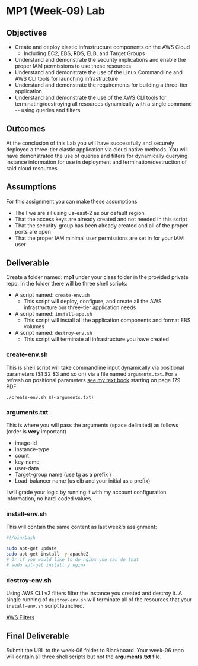 # MP1 (Week-09) Lab

## Objectives

* Create and deploy elastic infrastructure components on the AWS Cloud
  * Including EC2, EBS, RDS, ELB, and Target Groups
* Understand and demonstrate the security implications and enable the proper IAM permissions to use these resources
* Understand and demonstrate the use of the Linux Commandline and AWS CLI tools for launching infrastructure
* Understand and demonstrate the requirements for building a three-tier application
* Understand and demonstrate the use of the AWS CLI tools for terminating/destroying all resources dynamically with a single command -- using queries and filters

## Outcomes

At the conclusion of this Lab you will have successfully and securely deployed a three-tier elastic application via cloud native methods.   You will have demonstrated the use of queries and filters for dynamically querying instance information for use in deployment and termination/destruction of said cloud resources.

## Assumptions

For this assignment you can make these assumptions

* The I we are all using us-east-2 as our default region
* That the access keys are already created and not needed in this script
* That the security-group has been already created and all of the proper ports are open
* That the proper IAM minimal user permissions are set in for your IAM user

## Deliverable

Create a folder named: **mp1** under your class folder in the provided private repo. In the folder there will be three shell scripts:

* A script named: `create-env.sh`
  * This script will deploy, configure, and create all the AWS infrastructure our three-tier application needs
* A script named: `install-app.sh`
  * This script will install all the application components and format EBS volumes
* A script named: `destroy-env.sh`
  * This script will terminate all infrastructure you have created

### create-env.sh

This is shell script will take commandline input dynamically via positional parameters ($1 $2 $3 and so on) via a file named `arguments.txt`.  For a refresh on positional parameters [see my text book](https://github.com/jhajek/Linux-text-book-part-1/releases/tag/2021-09-29 "Link to Linux Textbook") starting on page 179 PDF.

```./create-env.sh $(<arguments.txt)```

### arguments.txt

This is where you will pass the arguments (space delimited) as follows (order is **very** important)

* image-id
* instance-type
* count
* key-name
* user-data
* Target-group name (use tg as a prefix )
* Load-balancer name (us elb and your initial as a prefix)


I will grade your logic by running it with my account configuration information, no hard-coded values.

### install-env.sh

This will contain the same content as last week's assignment:

```bash
#!/bin/bash

sudo apt-get update
sudo apt-get install -y apache2
# Or if you would like to do nginx you can do that 
# sudo apt-get install y nginx
```

### destroy-env.sh

Using AWS CLI v2 filters filter the instance you created and destroy it.  A single running of `destroy-env.sh` will terminate all of the resources that your `install-env.sh` script launched.

[AWS Filters](https://docs.aws.amazon.com/cli/latest/userguide/cli-usage-filter.html "URL for AWS Filters")

## Final Deliverable

Submit the URL to the week-06 folder to Blackboard.  Your week-06 repo will contain all three shell scripts but not the **arguments.txt** file.
